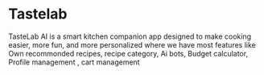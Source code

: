 # Tastelab
TasteLab AI is a smart kitchen companion app designed to make cooking easier, more fun, and more personalized where we have most features like Own recommonded recipes, recipe category, Ai bots, Budget calculator, Profile management , cart management
